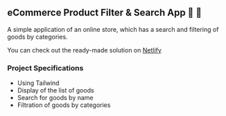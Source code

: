 ## eCommerce Product Filter & Search App 🛒 🚀

A simple application of an online store, which has a search and filtering of goods by categories.

You can check out the ready-made solution on [Netlify](https://speech-recognition-a31a39.netlify.app/) </br>

### Project Specifications

- Using Tailwind
- Display of the list of goods
- Search for goods by name
- Filtration of goods by categories
